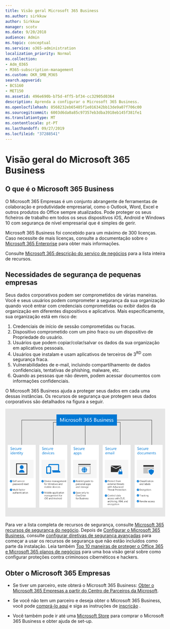 ```yaml
---
title: Visão geral Microsoft 365 Business
ms.author: sirkkuw
author: Sirkkuw
manager: scotv
ms.date: 9/20/2018
audience: Admin
ms.topic: conceptual
ms.service: o365-administration
localization_priority: Normal
ms.collection:
- Adm_O365
- M365-subscription-management
ms.custom: OKR_SMB_M365
search.appverid:
- BCS160
- MET150
ms.assetid: 496e690b-b75d-4ff5-bf34-cc32905d0364
description: Aprenda a configurar o Microsoft 365 Business.
ms.openlocfilehash: 8568232eb65485f1e016342bb13de9a07f706c00
ms.sourcegitcommit: 6003d6da0a85c97357eb3dba3918eb145f381fe1
ms.translationtype: MT
ms.contentlocale: pt-PT
ms.lasthandoff: 09/27/2019
ms.locfileid: "37288541"
---
```

# <a name="overview-of-microsoft-365-business"></a>Visão geral do Microsoft 365 Business

## <a name="what-is-microsoft-365-business"></a>O que é o Microsoft 365 Business

O Microsoft 365 Empresas é um conjunto abrangente de ferramentas de colaboração e produtividade empresarial, como o Outlook, Word, Excel e outros produtos do Office sempre atualizados. Pode proteger os seus ficheiros de trabalho em todos os seus dispositivos iOS, Android e Windows 10 com segurança de nível empresarial que é simples de gerir.
  
Microsoft 365 Business foi concebido para um máximo de 300 licenças. Caso necessite de mais licenças, consulte a documentação sobre o [Microsoft 365 Enterprise](https://go.microsoft.com/fwlink/p/?linkid=860986) para obter mais informações.

Consulte [Microsoft 365 descrição do serviço de negócios](https://docs.microsoft.com/office365/servicedescriptions/microsoft-365-service-descriptions/microsoft-365-business-service-description) para a lista inteira de recursos.
  
## <a name="small-business-security-needs"></a>Necessidades de segurança de pequenas empresas

Seus dados corporativos podem ser comprometidos de várias maneiras. Você e seus usuários podem comprometer a segurança da sua organização quando você entrar com credenciais comprometidas ou exibir dados da organização em diferentes dispositivos e aplicativos. Mais especificamente, sua organização está em risco de:

1. Credenciais de início de sessão comprometidas ou fracas.
2. Dispositivo comprometido com um pino fraco ou um dispositivo de Propriedade do usuário.
3. Usuários que podem copiar/colar/salvar os dados da sua organização em aplicativos pessoais.
4. Usuários que instalam e usam aplicativos de terceiros de 3<sup>RD</sup> com segurança fraca.
5. Vulnerabilidades de e-mail, incluindo compartilhamento de dados confidenciais, tentativas de phishing, malware, etc.
6. Quando as pessoas que não devem, podem acessar documentos com informações confidenciais.

O Microsoft 365 Business ajuda a proteger seus dados em cada uma dessas instâncias. Os recursos de segurança que protegem seus dados corporativos são detalhados na figura a seguir.

![Uma figura que mostra como M365B protege o seu negócio.](media/m365businessvalueadd.png)

Para ver a lista completa de recursos de segurança, consulte [Microsoft 365 recursos de segurança do negócio](security-features.md). Depois de [Configurar o Microsoft 365 Business](set-up.md), consulte [configurar diretivas de segurança avançadas](set-up-advanced-security.md) para começar a usar os recursos de segurança que não estão incluídos como parte da instalação. Leia também [Top 10 maneiras de proteger o Office 365 e Microsoft 365 planos de negócios](https://docs.microsoft.com/office365/admin/security-and-compliance/secure-your-business-data) para uma boa visão geral sobre como configurar proteções contra criminosos cibernéticos e hackers.

## <a name="get-microsoft-365-business"></a>Obter o Microsoft 365 Empresas

- Se tiver um parceiro, este obterá o Microsoft 365 Business: [Obter o Microsoft 365 Empresas a partir do Centro de Parceiros da Microsoft](get-microsoft-365-business.md#get-microsoft-365-business-from-microsoft-partner-center).

- Se você não tem um parceiro e deseja obter o Microsoft 365 Business, você pode [comprá-lo aqui](https://www.microsoft.com/microsoft-365/business) e siga as instruções de [inscrição](sign-up.md) .

- Você também pode ir até uma [Microsoft Store](https://www.microsoft.com/en-us/store/locations/find-a-store?icid=en-us_UF_FAS) para comprar o Microsoft 365 Business e obter ajuda de set-up.
